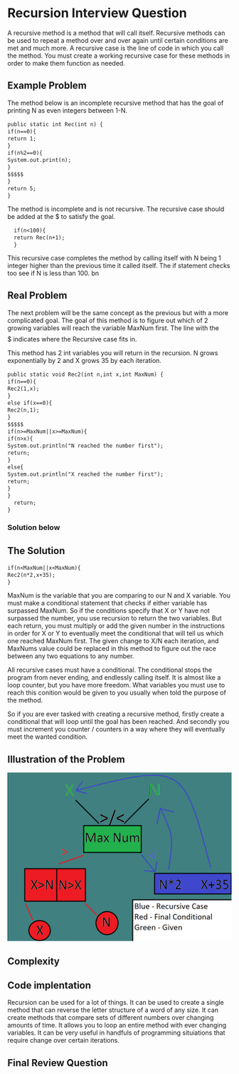 # Recursion Interview Question

A recursive method is a method that will call itself. Recursive methods can be used to repeat a method over and over again until
certain conditions are met and much more. A recursive case is the line of code in which you call the method. 
You must create a working recursive case for these methods in order to make them function as needed.

## Example Problem
  The method below is an incomplete recursive method that has the goal of printing N as even integers between 1-N.  
  
    public static int Rec(int n) {
    if(n==0){
    return 1;
    }
    if(n%2==0){
    System.out.print(n);
    }
    $$$$$
    }
    return 5;
    }
 
  The method is incomplete and is not recursive.
  The recursive case should be added at the $ to satisfy the goal.
  
      if(n<100){
      return Rec(n+1);
      }
  
  This recursive case completes the method by calling itself with N being 1 integer higher than the previous time it called itself.
  The if statement checks too see if N is less than 100. bn 
  
  ## Real Problem
  
 The next problem will be the same concept as the previous but with a more complicated goal.
 The goal of this method is to figure out which of 2 growing variables will reach the variable MaxNum first.
 The line with the $$$$$ indicates where the Recursive case fits in.
 
 This method has 2 int variables you will return in the recursion.
 N grows exponentially by 2 and X grows 35 by each iteration.
  
    public static void Rec2(int n,int x,int MaxNum) {
    if(n==0){
    Rec2(1,x);
    }
    else if(x==0){
    Rec2(n,1);
    }
    $$$$$
    if(n>=MaxNum||x>=MaxNum){
    if(n>x){
    System.out.println("N reached the number first");
    return;
    }
    else{
    System.out.println("X reached the number first");
    return;
    }
    }
	  return;
    }

### __Solution below__
## The Solution

    if(n<MaxNum||x<MaxNum){
    Rec2(n*2,x+35);
    }
    
   MaxNum is the variable that you are comparing to our N and X variable. 
   You must make a conditional statement that checks if either variable has surpassed MaxNum.
   So if the conditions specify that X or Y have not surpassed the number, you use recursion to return the two variables.
   But each return, you must multiply or add the given number in the instructions in order for X or Y to eventually meet the conditional that will tell us which one reached MaxNum first.
   The given change to X/N each iteration, and MaxNums value could be replaced in this method to figure out the race between any two equations to any number.
   
   All recursive cases must have a conditional. The conditional stops the program from never ending, and endlessly calling itself. 
   It is almost like a loop counter, but you have more freedom. What variables you must use to reach this conition would be given to you
   usually when told the purpose of the method. 
   
   So if you are ever tasked with creating a recursive method, firstly create a conditional that will loop until the goal has been reached. 
   And secondly you must increment you counter / counters in a way where they will eventually meet the wanted condition.
   
   ## Illustration of the Problem
   [logo]: https://github.com/JohnnyShanahan/Geocaris-Home/blob/master/Screenshot_13.png "Logo Title Text 2" 
   ![alt text][logo]
   ## Complexity
   
   
   ## Code implentation
   Recursion can be used for a lot of things. 
   It can be used to create a single method that can reverse the letter structure of a word of any size. 
   It can create methods that compare sets of different numbers over changing amounts of time. It allows you to loop an entire method
   with ever changing variables. It can be very useful in handfuls of programming situiations that require change over certain iterations. 
   
   ## Final Review Question
    
   
   

      
  

